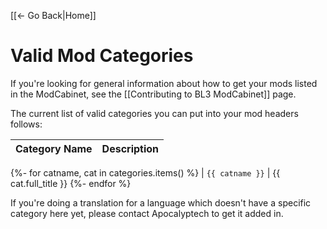 [[← Go Back|Home]]

# Valid Mod Categories

If you're looking for general information about how to get your mods listed
in the ModCabinet, see the [[Contributing to BL3 ModCabinet]] page.

The current list of valid categories you can put into your mod headers follows:

| Category Name | Description |
| --- | --- |
{%- for catname, cat in categories.items() %}
| `{{ catname }}` | {{ cat.full_title }}
{%- endfor %}

If you're doing a translation for a language which doesn't have a specific
category here yet, please contact Apocalyptech to get it added in.
